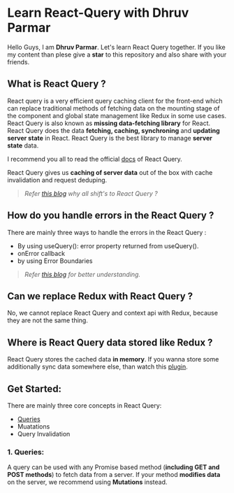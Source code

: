 # Learn React-Query with Dhruv Parmar
Hello Guys, I am **Dhruv Parmar**. Let's learn React Query together. If you like my content than plese give a **star** to this repository and also share with your friends.

## What is React Query ?
React query is a very efficient query caching client for the front-end which can replace traditional methods of fetching data on the mounting stage of the component and global state management like Redux in some use cases. React Query is also known as **missing data-fetching library** for React. React Query does the data **fetching, caching, synchroning** and **updating server state** in React. React Query is the best library to manage **server state** data.

I recommend you all to read the official [docs](https://tanstack.com/query/v4/docs/react/overview) of React Query.

React Query gives us **caching of server data** out of the box with cache invalidation and request deduping. 
> *Refer [this blog](https://alto.com/blog/post/react-query-for-managing-server-state) why all shift's to React Query ?*

## How do you handle errors in the React Query ?
There are mainly three ways to handle the errors in the React Query :
- By using useQuery(): error property returned from useQuery().
- onError callback
- by using Error Boundaries

> *Refer [this blog](https://tkdodo.eu/blog/react-query-error-handling) for better understanding.*

## Can we replace Redux with React Query ?
No, we cannot replace React Query and context api with Redux, because they are not the same thing.

## Where is React Query data stored like Redux ?
React Query stores the cached data **in memory**. If you wanna store some additionally sync data somewhere else, than watch this [plugin](https://tanstack.com/query/latest/docs/react/plugins/persistQueryClient?from=reactQueryV3&original=https%3A%2F%2Freact-query-v3.tanstack.com%2Fplugins%2FpersistQueryClient).

## Get Started:
There are mainly three core concepts in React Query:
- [Queries](https://tanstack.com/query/v4/docs/react/guides/queries)
- Muatations
- Query Invalidation

### 1. Queries:
A query can be used with any Promise based method (**including GET and POST methods**) to fetch data from a server. If your method **modifies data** on the server, we recommend using **Mutations** instead.
